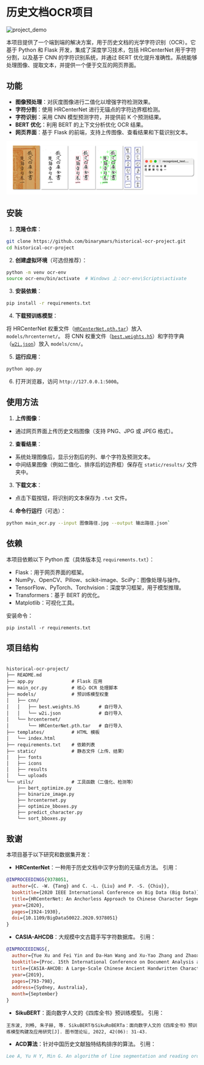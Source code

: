 # 历史文档OCR项目

![project_demo](img/project_demo.GIF)

本项目提供了一个端到端的解决方案，用于历史文档的光学字符识别（OCR）。它基于 Python 和 Flask 开发，集成了深度学习技术，包括 HRCenterNet 用于字符分割，以及基于 CNN 的字符识别系统，并通过 BERT 优化提升准确性。系统能够处理图像、提取文本，并提供一个便于交互的网页界面。

## 功能

- **图像预处理**：对灰度图像进行二值化以增强字符检测效果。
- **字符分割**：使用 HRCenterNet 进行无锚点的字符边界框检测。
- **字符识别**：采用 CNN 模型预测字符，并提供前 K 个预测结果。
- **BERT 优化**：利用 BERT 的上下文分析优化 OCR 结果。
- **网页界面**：基于 Flask 的前端，支持上传图像、查看结果和下载识别文本。

![process_example](img/process_example.png)

## 安装

1. **克隆仓库**：

```bash
git clone https://github.com/binarymars/historical-ocr-project.git
cd historical-ocr-project
```

2. **创建虚拟环境**（可选但推荐）：

```bash
python -m venv ocr-env
source ocr-env/bin/activate  # Windows 上：ocr-env\Scripts\activate
```

3. **安装依赖**：

```bash
pip install -r requirements.txt
```

4. **下载预训练模型**：

将 HRCenterNet 权重文件（[`HRCenterNet.pth.tar`](https://drive.google.com/file/d/1noPhjYcV09fTSPZHPjXAHzJ2gtwa57Wu/view?usp=share_link)）放入 `models/hrcenternet/`。
将 CNN 权重文件（[`best.weights.h5`](https://drive.google.com/file/d/1tTMdS7svNjS1huOh_21epi6bcbCHQF7y/view?usp=share_link)）和字符字典（[`w2i.json`](https://drive.google.com/file/d/1c7kiyZbjQ_AQdtmYxLQ6huX03drLRX8M/view?usp=share_link)）放入 `models/cnn/`。

5. **运行应用**：

```bash
python app.py
```

6. 打开浏览器，访问 `http://127.0.0.1:5000`。

## 使用方法

1. **上传图像**：

- 通过网页界面上传历史文档图像（支持 PNG、JPG 或 JPEG 格式）。

2. **查看结果**：

- 系统处理图像后，显示分割后的列、单个字符及预测文本。
- 中间结果图像（例如二值化、排序后的边界框）保存在 `static/results/` 文件夹中。

3. **下载文本**：

- 点击下载按钮，将识别的文本保存为 `.txt` 文件。

4. **命令行运行**（可选）：

```bash
python main_ocr.py --input 图像路径.jpg --output 输出路径.json`
```

## 依赖

本项目依赖以下 Python 库（具体版本见 `requirements.txt`）：

- Flask：用于网页界面的框架。
- NumPy、OpenCV、Pillow、scikit-image、SciPy：图像处理与操作。
- TensorFlow、PyTorch、Torchvision：深度学习框架，用于模型推理。
- Transformers：基于 BERT 的优化。
- Matplotlib：可视化工具。

安装命令：

```
pip install -r requirements.txt
```

## 项目结构

```text

historical-ocr-project/
├── README.md
├── app.py              # Flask 应用
├── main_ocr.py         # 核心 OCR 处理脚本
├── models/             # 预训练模型权重
│   ├── cnn/
│   │   ├── best.weights.h5       # 自行导入
│   │   └── w2i.json              # 自行导入
│   └── hrcenternet/
│       └── HRCenterNet.pth.tar   # 自行导入
├── templates/          # HTML 模板
│   └── index.html
├── requirements.txt    # 依赖列表
├── static/             # 静态文件（上传、结果）
│   ├── fonts
│   ├── icons
│   ├── results
│   └── uploads
└── utils/              # 工具函数（二值化、检测等）
    ├── bert_optimize.py
    ├── binarize_image.py
    ├── hrcenternet.py
    ├── optimize_bboxes.py
    ├── predict_character.py
    └── sort_bboxes.py
```

## 致谢

本项目基于以下研究和数据集开发：

- **HRCenterNet**：一种用于历史文档中汉字分割的无锚点方法。
引用：

```bibtex
@INPROCEEDINGS{9378051,  
  author={C. -W. {Tang} and C. -L. {Liu} and P. -S. {Chiu}},  
  booktitle={2020 IEEE International Conference on Big Data (Big Data)},   
  title={HRCenterNet: An Anchorless Approach to Chinese Character Segmentation in Historical Documents},   
  year={2020},  
  pages={1924-1930},  
  doi={10.1109/BigData50022.2020.9378051}
}
```

- **CASIA-AHCDB**：大规模中文古籍手写字符数据库。
引用：

```bibtex
@INPROCEEDINGS{,  
  author={Yue Xu and Fei Yin and Da-Han Wang and Xu-Yao Zhang and Zhaoxiang Zhang and Cheng-Lin Liu},  
  booktitle={Proc. 15th International Conference on Document Analysis and Recognition (ICDAR)},  
  title={CASIA-AHCDB: A Large-Scale Chinese Ancient Handwritten Characters Database},  
  year={2019},  
  pages={793-798},  
  address={Sydney, Australia},  
  month={September}
}
```

- **SikuBERT**：面向数字人文的《四库全书》预训练模型。
引用：

```bibttex
王东波, 刘畅, 朱子赫, 等. SikuBERT与SikuRoBERTa：面向数字人文的《四库全书》预训练模型构建及应用研究[J]. 图书馆论坛, 2022, 42(06): 31-43.
```

- **ACD算法**：针对中国历史文献独特结构排序的算法。
引用：

```bibtex
Lee A, Yu H Y, Min G. An algorithm of line segmentation and reading order sorting based on adjacent character detection: a post-processing of ocr for digitization of chinese historical texts[J]. Journal of Cultural Heritage, 2024, 67: 80-91.
```

